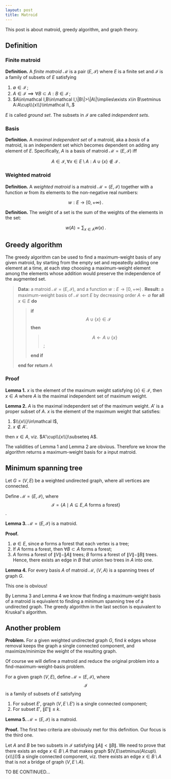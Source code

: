 ```yaml
---
layout: post
title: Matroid
---
```


This post is about matroid, greedy algorithm, and graph theory.

## Definition

### Finite matroid

__Definition.__ A _finite matroid_ $\mathcal M$ is a pair $(E, \mathcal I)$ where $E$ is a finite set and $\mathcal I$ is a family of subsets of $E$ satisfying

1. $\emptyset\in\mathcal I\,;$
1. $A\in\mathcal I\implies\forall B\subset A:B\in\mathcal I\,;$
1. $A\in\mathcal I,B\in\mathcal I,\|B\|>\|A\|\implies\exists x\in B\setminus A:A\cup\\{x\\}\in\mathcal I\,.$

$E$ is called _ground set_. The subsets in $\mathcal I$ are called _independent sets_.

### Basis

__Definition.__ A _maximal independent set_ of a matroid, aka a _basis_ of a matroid, is an independent set which becomes dependent on adding any element of $E$. Specifically, $A$ is a basis of matroid $\mathcal M=(E, \mathcal I)$ iff

$$A\in\mathcal I, \forall x\in E\setminus A:A\cup\{x\}\notin\mathcal I\,.$$

### Weighted matroid

__Definition.__ A _weighted matroid_ is a matroid $\mathcal M=(E, \mathcal I)$ together with a function $w$ from its elements to the non-negative real numbers:

$$w:E\to[0,+\infty)\,.$$

__Definition.__ The weight of a set is the sum of the weights of the elements in the set:

$$w(A)=\sum_{x\in A}w(x)\,.$$

## Greedy algorithm

The greedy algorithm can be used to find a maximum-weight basis of any given matroid, by starting from the empty set and repeatedly adding one element at a time, at each step choosing a maximum-weight element among the elements whose addition would preserve the independence of the augmented set.

> __Data:__ a matroid $\mathcal M=(E, \mathcal I)$, and a function $w:E\to[0,+\infty)\,.$
> __Result:__ a maximum-weight basis of $\mathcal M$
> sort $E$ by decreasing order
> $A\leftarrow\emptyset$
> __for all__ $x\in E$ __do__
>
> > __if__ $$A\cup\{x\}\in\mathcal I$$ __then__
> >
> > > $$A\leftarrow A\cup\{x\}$$;
> >
> > __end if__
>
> __end for__
> __return__ $A$

### Proof

__Lemma 1.__ $x$ is the element of the maximum weight satisfying $\{x\}\in \mathcal I$, then $x\in A$ where $A$ is the maximal independent set of maximum weight.

__Lemma 2.__ $A$ is the maximal independent set of the maximum weight. $A'$ is a proper subset of $A$. $x$ is the element of the maximum weight that satisfies:

1. $\\{x\\}\in\mathcal I$,
1. $x\notin A'$.

then $x\in A$, viz. $A'\cup\\{x\\}\subseteq A$.

The validities of Lemma 1 and Lemma 2 are obvious. Therefore we know the algorithm returns a maximum-weight basis for a input matroid.

## Minimum spanning tree

Let $G=(V,E)$ be a weighted undirected graph, where all vertices are connected.

Define $\mathcal M=(E, \mathcal I)$, where $$\mathcal I=\{A\mid A\subseteq E,A\text{ forms a forest}\}$$.

__Lemma 3.__ $\mathcal M=(E, \mathcal I)$ is a matroid.

__Proof.__

1. $\emptyset\in E$, since $\emptyset$ forms a forest that each vertex is a tree;
1. If $A$ forms a forest, then $\forall B\subset A$ forms a forest;
1. $A$ forms a forest of $\|V\|-\|A\|$ trees; $B$ forms a forest of $\|V\|-\|B\|$ trees. Hence, there exists an edge in $B$ that union two trees in $A$ into one.

__Lemma 4.__ For every basis $A$ of matroid $\mathcal M$, $(V,A)$ is a spanning trees of graph $G$.

This one is obvious!

By Lemma 3 and Lemma 4 we know that finding a maximum-weight basis of a matroid is equivalent to finding a minimum spanning tree of a undirected graph. The greedy algorithm in the last section is equivalent to Kruskal's algorithm.

## Another problem

__Problem.__ For a given weighted undirected graph $G$, find $k$ edges whose removal keeps the graph a single connected component, and maximize/minimize the weight of the resulting graph.

Of course we will define a matroid and reduce the original problem into a find-maximum-weight-basis problem.

For a given graph $(V, E)$, define $\mathcal M=(E, \mathcal I)$, where $$\mathcal I$$ is a family of subsets of $E$ satisfying

1. For subset $E'$, graph $(V, E\setminus E')$ is a single connected component;
1. For subset $E'$, $\|E'\|\le k$.

__Lemma 5.__ $\mathcal M=(E, \mathcal I)$ is a matroid.

__Proof.__ The first two criteria are obviously met for this definition. Our focus is the third one.

Let $A$ and $B$ be two subsets in $\mathcal I$ satisfying $\|A\|<\|B\|$. We need to prove that there exists an edge $x\in B\setminus A$ that makes graph $(V,E\setminus(A\cup\\{x\\}))$ a single connected component, viz. there exists an edge $x\in B\setminus A$ that is not a bridge of graph $(V,E\setminus A)$.

TO BE CONTINUED...
